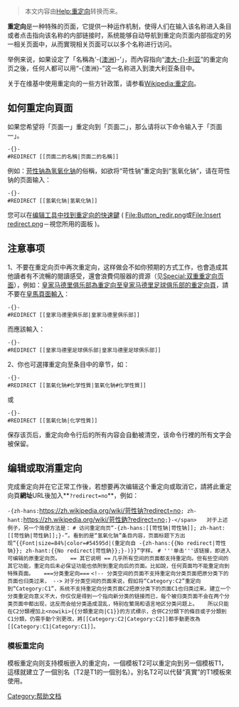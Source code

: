 > 本文内容由[Help:重定向](https://zh.wikipedia.org/wiki/Help:重定向)转换而来。


**重定向**是一种特殊的页面，它提供一种运作机制，使得人们在输入该名称进入条目或者点击指向该名称的内部链接时，系统能够自动导航到重定向页面内部指定的另一相关页面中，从而實現相关页面可以以多个名称进行访问。

举例来说，如果设定了「名稱為‘-{[澳洲](https://zh.wikipedia.org/wiki/澳洲 "wikilink")}-’」，而內容指向“[澳大-{}-利亚](https://zh.wikipedia.org/wiki/澳大利亞 "wikilink")”的重定向页之後，任何人都可以用“-{澳洲}-”这一名称进入到澳大利亚条目中。

关于在维基中使用重定向的一些方针政策，请参看[Wikipedia:重定向](https://zh.wikipedia.org/wiki/Wikipedia:重定向 "wikilink")。

## 如何重定向頁面

如果您希望将「页面一」重定向到「页面二」，那么请将以下命令输入于「页面一」。

    -{}-
    #REDIRECT [[页面二的名稱|页面二的名稱]]

例如：[苛性钠為](https://zh.wikipedia.org/wiki/苛性钠 "wikilink")[氢氧化钠](../Page/氢氧化钠.md "wikilink")的俗稱，如欲将“苛性钠”重定向到“氢氧化钠”，请在苛性钠的页面输入：

    -{}-
    #REDIRECT [[氢氧化钠|氢氧化钠]]

您可以在[编辑工具中找到重定向的快速鍵](https://zh.wikipedia.org/wiki/WP:编辑工具 "wikilink") ( [<File:Button_redir.png>](https://zh.wikipedia.org/wiki/File:Button_redir.png "fig:File:Button_redir.png")或[<File:Insert> redirect.png](https://zh.wikipedia.org/wiki/File:Insert_redirect.png "fig:File:Insert redirect.png")－視您所用的面板 )。

## 注意事项

1、不要在重定向页中再次重定向，这样做会不如你预期的方式工作，也會造成其他讀者有不流暢的閱讀感受，還會浪費伺服器的資源（见[Special:双重重定向页面](https://zh.wikipedia.org/wiki/Special:双重重定向 "wikilink")），例如：[皇家马德里俱乐部為重定向至](https://zh.wikipedia.org/wiki/皇家马德里俱乐部 "wikilink")[皇家马德里足球俱乐部的重定向頁](https://zh.wikipedia.org/wiki/皇家马德里足球俱乐部 "wikilink")，請不要在[皇馬頁面輸入](https://zh.wikipedia.org/wiki/皇馬 "wikilink")：

    -{}-
    #REDIRECT [[皇家马德里俱乐部|皇家马德里俱乐部]]

而應該輸入：

    -{}-
    #REDIRECT [[皇家马德里足球俱乐部|皇家马德里足球俱乐部]]

2、你也可選擇重定向至条目中的章节，如：

    -{}-
    #REDIRECT [[氢氧化钠#化学性質|氢氧化钠#化学性質]]

或

    -{}-
    #REDIRECT [[氢氧化钠|化学性質]]

保存该页后，重定向命令行后的所有内容会自動被清空，该命令行裡的所有文字会被保留。

## 编辑或取消重定向

完成重定向并在它正常工作後，若想要再次编辑这个重定向或取消它，請將此重定向頁**網址**URL後加入**`?redirect=no`**，例如：

<span class=plainlinks>`-{zh-hans:`<https://zh.wikipedia.org/wiki/苛性钠?redirect=no>`; zh-hant:`<https://zh.wikipedia.org/wiki/苛性鈉?redirect=no>`;}-</span>`
`  `
`对于上述例子，另一个简便方法是：`
`# 访问重定向页“-{zh-hans:[[苛性钠|苛性钠]]; zh-hant:[[苛性鈉|苛性鈉]];}-”。看到的是“氢氧化钠”条目内容，页面标题下方出现“{{Font|size=84%|color=#54595d|(重定向自 -{zh-hans:{{No redirect|苛性钠}}; zh-hant:{{No redirect|苛性鈉}};}-)}}”字样。`
`# '''单击'''该链接，即进入可编辑的原重定向页。`
`  `
`== 其它说明 ==`
`几乎所有空间的页面都支持重定向。但有些空间的其它功能，重定向后未必保证功能也依附到重定向后的页面。比如說，任何頁面均不能重定向到特殊頁面。`
`  `
`===分类重定向===`
`<!-- 分类空间的页面不支持重定向分类页面把原分类下的页面也归类过来， -->`
`对于分类空间的页面来说，假如将“Category:C2”重定向到“Category:C1”，系统不支持重定向分类页面C2把原分类下的页面C1也归类过来。建立一个分类重定向意义不大，你仅仅是得到一个指向新分类的链接而已，每个被归类页面不会在两个分类页面中都出现，这反而会给分类造成混乱，特别在繁简和语言地区分类问题上。`
`  `
`所以只能在C2分類裡加上<nowiki>{{分類重定向|C1}}的方式標示，合併C2分類下的條目或子分類到C1分類，仍需手動个別更改，將[[Category:C2|Category:C2]]都手動更改為[[Category:C1|Category:C1]]。`

### 模板重定向

模板重定向则支持模板嵌入的重定向，一個模板T2可以重定向到另一個模板T1，這樣就建立了一個別名（T2是T1的一個別名）。別名T2可以代替“真實”的T1模板來使用。

[Category:帮助文档](https://zh.wikipedia.org/wiki/Category:帮助文档 "wikilink")